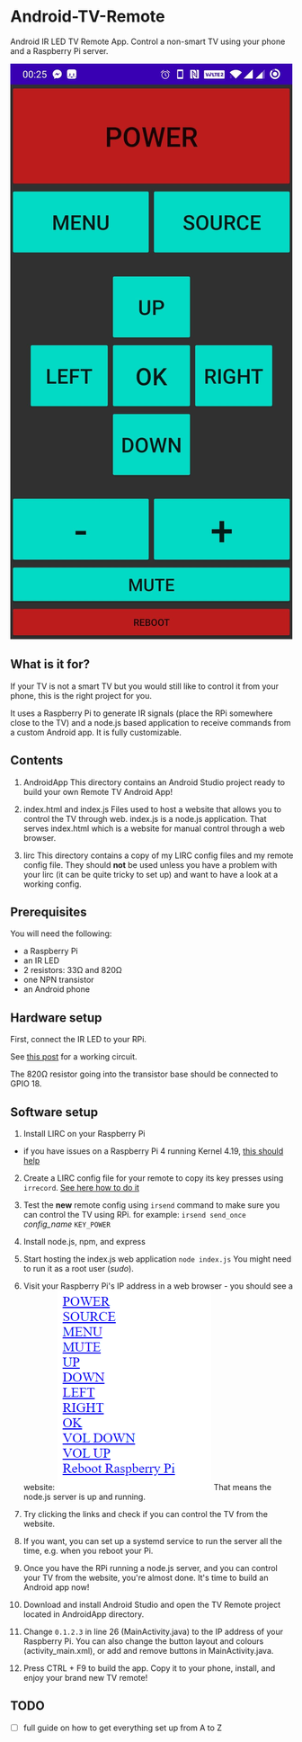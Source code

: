 # Android-TV-Remote

Android IR LED TV Remote App. Control a non-smart TV using your phone and a Raspberry Pi server.

![TV Remote App](app.jpg)

## What is it for?

If your TV is not a smart TV but you would still like to control it from your phone, this is the right project for you.

It uses a Raspberry Pi to generate IR signals (place the RPi somewhere close to the TV) and a node.js based application to receive commands from a custom Android app. It is fully customizable.

## Contents

1. AndroidApp
This directory contains an Android Studio project ready to build your own Remote TV Android App!

2. index.html and index.js
Files used to host a website that allows you to control the TV through web.
index.js is a node.js application. That serves index.html which is a website for manual control through a web browser.

3. lirc
This directory contains a copy of my LIRC config files and my remote config file.
They should **not** be used unless you have a problem with your lirc (it can be quite tricky to set up) and want to have a look at a working config.

## Prerequisites

You will need the following:

- a Raspberry Pi
- an IR LED
- 2 resistors: 33Ω and 820Ω
- one NPN transistor
- an Android phone

## Hardware setup

First, connect the IR LED to your RPi. 

See [this post](https://www.raspberrypi.org/forums/viewtopic.php?p=800127&sid=10af4f4b4fe489a65d2879af05c5c379#p800127) for a working circuit.

The 820Ω resistor going into the transistor base should be connected to GPIO 18.

## Software setup

1. Install LIRC on your Raspberry Pi
- if you have issues on a Raspberry Pi 4 running Kernel 4.19, [this should help](https://www.raspberrypi.org/forums/viewtopic.php?f=28&t=235256)

2. Create a LIRC config file for your remote to copy its key presses using `irrecord`. [See here how to do it](https://learn.adafruit.com/using-an-ir-remote-with-a-raspberry-pi-media-center/using-other-remotes)

3. Test the **new** remote config using `irsend` command to make sure you can control the TV using RPi.
for example: `irsend send_once` *config_name* `KEY_POWER`

4. Install node.js, npm, and express

5. Start hosting the index.js web application
`node index.js`
You might need to run it as a root user (*sudo*).

6. Visit your Raspberry Pi's IP address in a web browser - you should see a website:
![TV Remote Website](website.png)
That means the node.js server is up and running.

7. Try clicking the links and check if you can control the TV from the website.

8. If you want, you can set up a systemd service to run the server all the time, e.g. when you reboot your Pi.

9. Once you have the RPi running a node.js server, and you can control your TV from the website, you're almost done. It's time to build an Android app now!

10. Download and install Android Studio and open the TV Remote project located in AndroidApp directory.

11. Change `0.1.2.3` in line 26 (MainActivity.java) to the IP address of your Raspberry Pi.
You can also change the button layout and colours (activity_main.xml), or add and remove buttons in MainActivity.java.

12. Press CTRL + F9 to build the app. Copy it to your phone, install, and enjoy your brand new TV remote!

## TODO
- [ ] full guide on how to get everything set up from A to Z